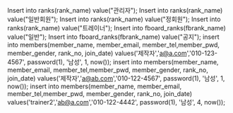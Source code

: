 Insert into ranks(rank_name) value("관리자");
Insert into ranks(rank_name) value("일반회원");
Insert into ranks(rank_name) value("정회원");
Insert into ranks(rank_name) value("트레이너");
Insert into fboard_ranks(fbrank_name) value("일반");
Insert into fboard_ranks(fbrank_name) value("공지");
insert into members(member_name, member_email, member_tel,member_pwd, member_gender, rank_no, join_date)
values('제작자','a@a.com','010-123-4567', password(1), '남성', 1, now());
insert into members(member_name, member_email, member_tel,member_pwd, member_gender, rank_no, join_date)
values('제작자','a@ab.com','010-122-4567', password(1), '남성', 1, now());
insert into members(member_name, member_email, member_tel,member_pwd, member_gender, rank_no, join_date)
values('trainer2','ab@a.com','010-122-4442', password(1), '남성', 4, now());